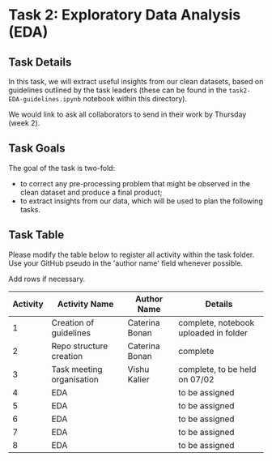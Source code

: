 # Task 2: Exploratory Data Analysis (EDA)

## Task Details

In this task, we will extract useful insights from our clean datasets, based on guidelines outlined by the task leaders (these can be found in the `task2-EDA-guidelines.ipynb` notebook within this directory).

We would link to ask all collaborators to send in their work by Thursday (week 2).

## Task Goals

The goal of the task is two-fold:

- to correct any pre-processing problem that might be observed in the clean dataset and produce a final product;
- to extract insights from our data, which will be used to plan the following tasks.

## Task Table

Please modify the table below to register all activity within the task folder. Use your GitHub pseudo in the 'author name' field whenever possible.

Add rows if necessary.

| Activity | Activity Name | Author Name | Details |
|-|-|-|-|
|1| Creation of guidelines | Caterina Bonan | complete, notebook uploaded in folder |
|2| Repo structure creation | Caterina Bonan | complete |
|3| Task meeting organisation | Vishu Kalier | complete, to be held on 07/02 |
|4| EDA |         | to be assigned |
|5| EDA |         | to be assigned |
|6| EDA |         | to be assigned |
|7| EDA |         | to be assigned |
|8| EDA |         | to be assigned |
